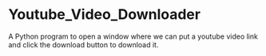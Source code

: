 # Youtube_Video_Downloader
A Python program to open a window where we can put a youtube video link and click the download button to download it.

